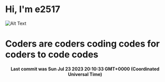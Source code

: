 # Hi, I'm e2517

![Alt Text](https://github.com/E2517/e2517/blob/master/images/background.gif)

# Coders are coders coding codes for coders to code codes

<h4 align="center">Last commit was Sun Jul 23 2023 20:10:33 GMT+0000 (Coordinated Universal Time)</h4>
